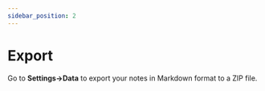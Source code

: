 ```yaml
---
sidebar_position: 2
---
```


# Export

Go to **Settings->Data** to export your notes in Markdown format to a ZIP file.
